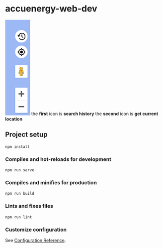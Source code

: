 # accuenergy-web-dev

![explain](/src/assets/example.png)
the **first** icon is **search history**
the **second** icon is **get current location**

## Project setup
```
npm install
```

### Compiles and hot-reloads for development
```
npm run serve
```

### Compiles and minifies for production
```
npm run build
```

### Lints and fixes files
```
npm run lint
```

### Customize configuration
See [Configuration Reference](https://cli.vuejs.org/config/).
